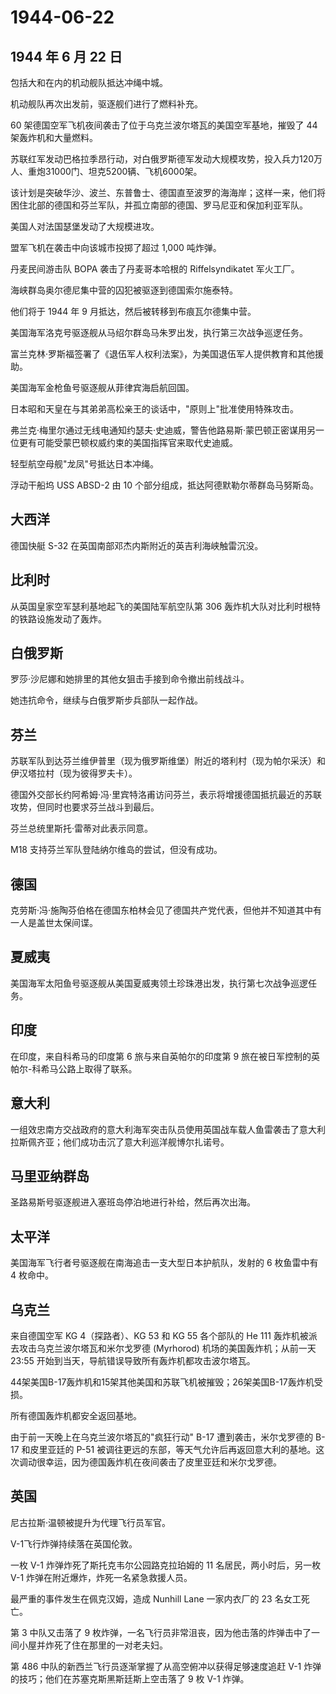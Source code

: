 # 1944-06-22

## 1944 年 6 月 22 日

包括大和在内的机动舰队抵达冲绳中城。

机动舰队再次出发前，驱逐舰们进行了燃料补充。

60 架德国空军飞机夜间袭击了位于乌克兰波尔塔瓦的美国空军基地，摧毁了 44
架轰炸机和大量燃料。

苏联红军发动巴格拉季昂行动，对白俄罗斯德军发动大规模攻势，投入兵力120万人、重炮31000门、坦克5200辆、飞机6000架。

该计划是突破华沙、波兰、东普鲁士、德国直至波罗的海海岸；这样一来，他们将困住北部的德国和芬兰军队，并孤立南部的德国、罗马尼亚和保加利亚军队。

美国人对法国瑟堡发动了大规模进攻。

盟军飞机在袭击中向该城市投掷了超过 1,000 吨炸弹。

丹麦民间游击队 BOPA 袭击了丹麦哥本哈根的 Riffelsyndikatet 军火工厂。

海峡群岛奥尔德尼集中营的囚犯被驱逐到德国索尔施泰特。

他们将于 1944 年 9 月抵达，然后被转移到布痕瓦尔德集中营。

美国海军洛克号驱逐舰从马绍尔群岛马朱罗出发，执行第三次战争巡逻任务。

富兰克林·罗斯福签署了《退伍军人权利法案》，为美国退伍军人提供教育和其他援助。

美国海军金枪鱼号驱逐舰从菲律宾海启航回国。

日本昭和天皇在与其弟弟高松亲王的谈话中，"原则上"批准使用特殊攻击。

弗兰克·梅里尔通过无线电通知约瑟夫·史迪威，警告他路易斯·蒙巴顿正密谋用另一位更有可能受蒙巴顿权威约束的美国指挥官来取代史迪威。

轻型航空母舰"龙凤"号抵达日本冲绳。

浮动干船坞 USS ABSD-2 由 10 个部分组成，抵达阿德默勒尔蒂群岛马努斯岛。

## 大西洋

德国快艇 S-32 在英国南部邓杰内斯附近的英吉利海峡触雷沉没。

## 比利时

从英国皇家空军瑟利基地起飞的美国陆军航空队第 306
轰炸机大队对比利时根特的铁路设施发动了轰炸。

## 白俄罗斯

罗莎·沙尼娜和她排里的其他女狙击手接到命令撤出前线战斗。

她违抗命令，继续与白俄罗斯步兵部队一起作战。

## 芬兰

苏联军队到达芬兰维伊普里（现为俄罗斯维堡）附近的塔利村（现为帕尔采沃）和伊汉塔拉村（现为彼得罗夫卡）。

德国外交部长约阿希姆·冯·里宾特洛甫访问芬兰，表示将增援德国抵抗最近的苏联攻势，但同时也要求芬兰战斗到最后。

芬兰总统里斯托·雷蒂对此表示同意。

M18 支持芬兰军队登陆纳尔维岛的尝试，但没有成功。

## 德国

克劳斯·冯·施陶芬伯格在德国东柏林会见了德国共产党代表，但他并不知道其中有一人是盖世太保间谍。

## 夏威夷

美国海军太阳鱼号驱逐舰从美国夏威夷领土珍珠港出发，执行第七次战争巡逻任务。

## 印度

在印度，来自科希马的印度第 6 旅与来自英帕尔的印度第 9
旅在被日军控制的英帕尔-科希马公路上取得了联系。

## 意大利

一组效忠南方交战政府的意大利海军突击队员使用英国战车载人鱼雷袭击了意大利拉斯佩齐亚；他们成功击沉了意大利巡洋舰博尔扎诺号。

## 马里亚纳群岛

圣路易斯号驱逐舰进入塞班岛停泊地进行补给，然后再次出海。

## 太平洋

美国海军飞行者号驱逐舰在南海追击一支大型日本护航队，发射的 6 枚鱼雷中有
4 枚命中。

## 乌克兰

来自德国空军 KG 4（探路者）、KG 53 和 KG 55 各个部队的 He 111
轰炸机被派去攻击乌克兰波尔塔瓦和米尔戈罗德 (Myrhorod)
机场的美国轰炸机；从前一天 23:55
开始到当天，导航错误导致所有轰炸机都攻击波尔塔瓦。

44架美国B-17轰炸机和15架其他美国和苏联飞机被摧毁；26架美国B-17轰炸机受损。

所有德国轰炸机都安全返回基地。

由于前一天晚上在乌克兰波尔塔瓦的"疯狂行动" B-17 遭到袭击，米尔戈罗德的
B-17 和皮里亚廷的 P-51
被调往更远的东部，等天气允许后再返回意大利的基地。这次调动很幸运，因为德国轰炸机在夜间袭击了皮里亚廷和米尔戈罗德。

## 英国

尼古拉斯·温顿被提升为代理飞行员军官。

V-1飞行炸弹持续落在英国伦敦。

一枚 V-1 炸弹炸死了斯托克韦尔公园路克拉珀姆的 11
名居民，两小时后，另一枚 V-1 炸弹在附近爆炸，炸死一名紧急救援人员。

最严重的事件发生在佩克汉姆，造成 Nunhill Lane 一家内衣厂的 23
名女工死亡。

第 3 中队又击落了 9
枚炸弹，一名飞行员非常沮丧，因为他击落的炸弹击中了一间小屋并炸死了住在那里的一对老夫妇。

第 486 中队的新西兰飞行员逐渐掌握了从高空俯冲以获得足够速度追赶 V-1
炸弹的技巧；他们在苏塞克斯黑斯廷斯上空击落了 9 枚 V-1 炸弹。

